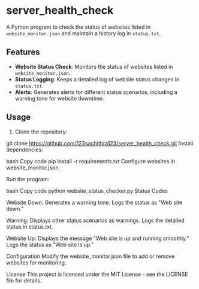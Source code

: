 # server_health_check
A Python program to check the status of websites listed in `website_monitor.json` and maintain a history log in `status.txt`.

## Features

- **Website Status Check**: Monitors the status of websites listed in `website_monitor.json`.
- **Status Logging**: Keeps a detailed log of website status changes in `status.txt`.
- **Alerts**: Generates alerts for different status scenarios, including a warning tone for website downtime.

## Usage

1. Clone the repository:


git clone https://github.com/123sachithra123/server_health_check.git
Install dependencies:

bash
Copy code
pip install -r requirements.txt
Configure websites in website_monitor.json.


Run the program:

bash
Copy code
python website_status_checker.py
Status Codes

Website Down:
Generates a warning tone.
Logs the status as "Web site down."

Warning:
Displays other status scenarios as warnings.
Logs the detailed status in status.txt.

Website Up:
Displays the message "Web site is up and running smoothly."
Logs the status as "Web site is up."

Configuration
Modify the website_monitor.json file to add or remove websites for monitoring.

License
This project is licensed under the MIT License - see the LICENSE file for details.

